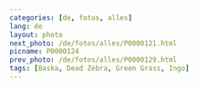 ```yaml
---
categories: [de, fotos, alles]
lang: de
layout: photo
next_photo: /de/fotos/alles/P0000121.html
picname: P0000124
prev_photo: /de/fotos/alles/P0000129.html
tags: [Baska, Dead Zebra, Green Grass, Ingo]
---
```

